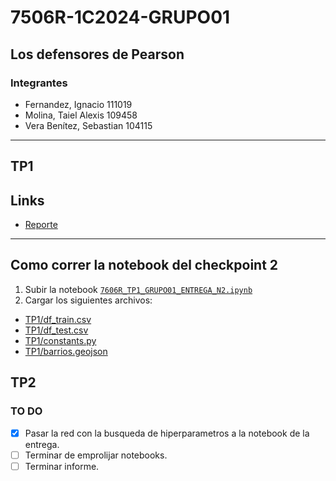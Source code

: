 # 7506R-1C2024-GRUPO01

## Los defensores de Pearson

### Integrantes

- Fernandez, Ignacio 111019
- Molina, Taiel Alexis 109458
- Vera Benítez, Sebastian 104115

---

## TP1

## Links

- [Reporte](https://github.com/Taielmolina01/7506R-1C2024-GRUPO01/blob/main/TP1/7506R-TP1-GRUPO01-REPORTE.pdf)

---

## Como correr la notebook del checkpoint 2

1. Subir la notebook [`7606R_TP1_GRUPO01_ENTREGA_N2.ipynb`](https://github.com/Taielmolina01/7506R-1C2024-GRUPO01/blob/main/TP1/7606R_TP1_GRUPO01_ENTREGA_N2.ipynb)
2. Cargar los siguientes archivos:

- [TP1/df_train.csv](https://github.com/Taielmolina01/7506R-1C2024-GRUPO01/blob/main/TP1/df_train.csv)
- [TP1/df_test.csv](https://github.com/Taielmolina01/7506R-1C2024-GRUPO01/blob/main/TP1/df_test.csv)
- [TP1/constants.py](https://github.com/Taielmolina01/7506R-1C2024-GRUPO01/blob/main/TP1/constants.py)
- [TP1/barrios.geojson](https://github.com/Taielmolina01/7506R-1C2024-GRUPO01/blob/main/TP1/barrios.geojson)

## TP2

### TO DO

- [X] Pasar la red con la busqueda de hiperparametros a la notebook de la entrega.
- [ ] Terminar de emprolijar notebooks.
- [ ] Terminar informe.
